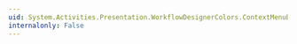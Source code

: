 ```yaml
---
uid: System.Activities.Presentation.WorkflowDesignerColors.ContextMenuBackgroundGradientEndColorKey
internalonly: False
---
```

